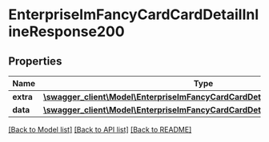 # EnterpriseImFancyCardCardDetailInlineResponse200

## Properties
Name | Type | Description | Notes
------------ | ------------- | ------------- | -------------
**extra** | [**\swagger_client\Model\EnterpriseImFancyCardCardDetailExtraBody**](EnterpriseImFancyCardCardDetailExtraBody.md) |  | [optional] 
**data** | [**\swagger_client\Model\EnterpriseImFancyCardCardDetailInlineResponse200Data**](EnterpriseImFancyCardCardDetailInlineResponse200Data.md) |  | [optional] 

[[Back to Model list]](../README.md#documentation-for-models) [[Back to API list]](../README.md#documentation-for-api-endpoints) [[Back to README]](../README.md)

